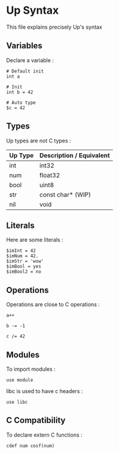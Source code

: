 # Up Syntax

This file explains precisely Up's syntax

## Variables

Declare a variable :

```
# Default init
int a

# Init
int b = 42

# Auto type
$c = 42
```

## Types

Up types are not C types :

| Up Type | Description / Equivalent |
| ------- | ------------------------ |
| int | int32 |
| num | float32 |
| bool | uint8 |
| str | const char* (WIP) |
| nil | void |

## Literals

Here are some literals :

```
$imInt = 42
$imNum = 42.
$imStr = 'wow'
$imBool = yes
$imBool2 = no
```

## Operations

Operations are close to C operations :

```
a++

b -= -1

c /= 42
```

## Modules

To import modules :

```
use module
```

libc is used to have c headers :

```
use libc
```

## C Compatibility

To declare extern C functions :

```
cdef num cosf(num)
```
